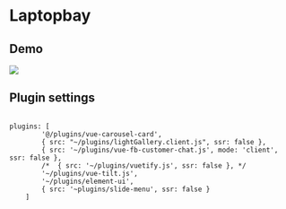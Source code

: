 # Laptopbay

## Demo
![](https://github.com/hqphuoc129/laptopbay/blob/main/laptopbay.gif)

## Plugin settings
<code>
plugins: [
        '@/plugins/vue-carousel-card',
        { src: "~/plugins/lightGallery.client.js", ssr: false },
        { src: '~/plugins/vue-fb-customer-chat.js', mode: 'client', ssr: false },
        /*  { src: '~/plugins/vuetify.js', ssr: false }, */
        '~/plugins/vue-tilt.js',
        '~/plugins/element-ui',
        { src: '~plugins/slide-menu', ssr: false }
    ]
  <code>

